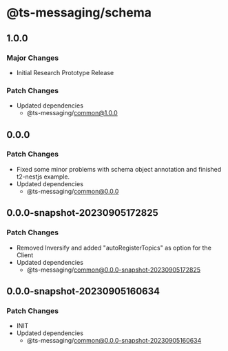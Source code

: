# @ts-messaging/schema

## 1.0.0

### Major Changes

- Initial Research Prototype Release

### Patch Changes

- Updated dependencies
  - @ts-messaging/common@1.0.0

## 0.0.0

### Patch Changes

- Fixed some minor problems with schema object annotation and finished t2-nestjs example.
- Updated dependencies
  - @ts-messaging/common@0.0.0

## 0.0.0-snapshot-20230905172825

### Patch Changes

- Removed Inversify and added "autoRegisterTopics" as option for the Client
- Updated dependencies
  - @ts-messaging/common@0.0.0-snapshot-20230905172825

## 0.0.0-snapshot-20230905160634

### Patch Changes

- INIT
- Updated dependencies
  - @ts-messaging/common@0.0.0-snapshot-20230905160634
